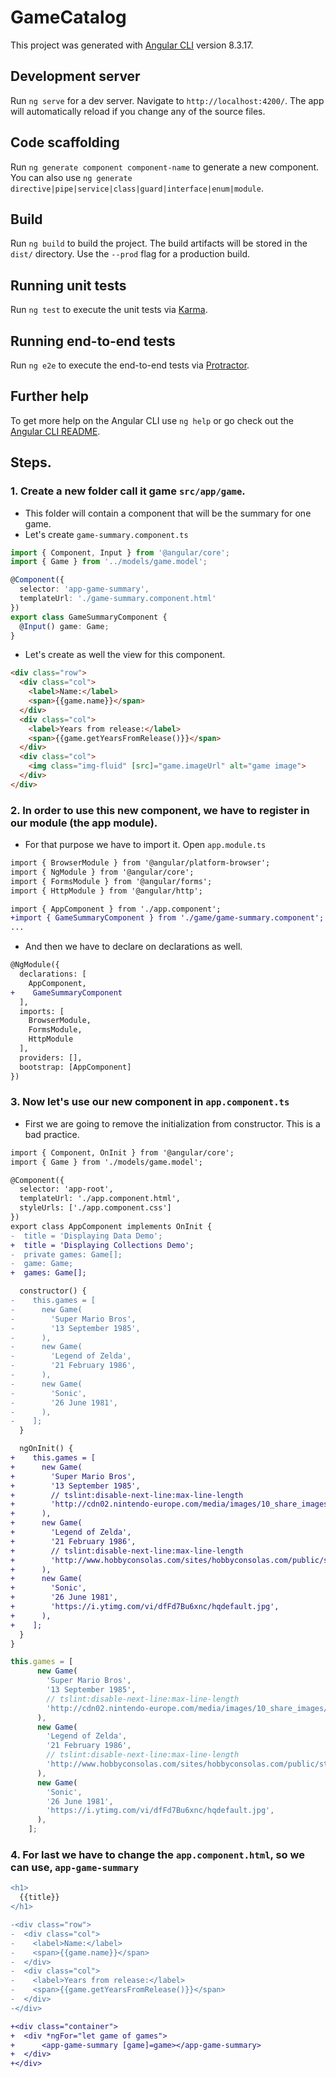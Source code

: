 # GameCatalog

This project was generated with [Angular CLI](https://github.com/angular/angular-cli) version 8.3.17.

## Development server

Run `ng serve` for a dev server. Navigate to `http://localhost:4200/`. The app will automatically reload if you change any of the source files.

## Code scaffolding

Run `ng generate component component-name` to generate a new component. You can also use `ng generate directive|pipe|service|class|guard|interface|enum|module`.

## Build

Run `ng build` to build the project. The build artifacts will be stored in the `dist/` directory. Use the `--prod` flag for a production build.

## Running unit tests

Run `ng test` to execute the unit tests via [Karma](https://karma-runner.github.io).

## Running end-to-end tests

Run `ng e2e` to execute the end-to-end tests via [Protractor](http://www.protractortest.org/).

## Further help

To get more help on the Angular CLI use `ng help` or go check out the [Angular CLI README](https://github.com/angular/angular-cli/blob/master/README.md).


## Steps.

### 1.  Create a new folder call it game `src/app/game`.
* This folder will contain a component that will be the summary for one game.
* Let's create `game-summary.component.ts`

```typescript
import { Component, Input } from '@angular/core';
import { Game } from '../models/game.model';

@Component({
  selector: 'app-game-summary',
  templateUrl: './game-summary.component.html'
})
export class GameSummaryComponent {
  @Input() game: Game;
}

```
* Let's create as well the view for this component.

```html
<div class="row">
  <div class="col">
    <label>Name:</label>
    <span>{{game.name}}</span>
  </div>
  <div class="col">
    <label>Years from release:</label>
    <span>{{game.getYearsFromRelease()}}</span>
  </div>
  <div class="col">
    <img class="img-fluid" [src]="game.imageUrl" alt="game image">
  </div>
</div>

```

### 2. In order to use this new component, we have to register in our module (the app module). 

* For that purpose we have to import it. Open `app.module.ts`

```diff
import { BrowserModule } from '@angular/platform-browser';
import { NgModule } from '@angular/core';
import { FormsModule } from '@angular/forms';
import { HttpModule } from '@angular/http';

import { AppComponent } from './app.component';
+import { GameSummaryComponent } from './game/game-summary.component';
...
```

* And then we have to declare on declarations as well.

```diff
@NgModule({
  declarations: [
    AppComponent,
+    GameSummaryComponent
  ],
  imports: [
    BrowserModule,
    FormsModule,
    HttpModule
  ],
  providers: [],
  bootstrap: [AppComponent]
})
```

### 3. Now let's use our new component in `app.component.ts`

* First we are going to remove the initialization from constructor. This is a bad practice.

```diff
import { Component, OnInit } from '@angular/core';
import { Game } from './models/game.model';

@Component({
  selector: 'app-root',
  templateUrl: './app.component.html',
  styleUrls: ['./app.component.css']
})
export class AppComponent implements OnInit {
-  title = 'Displaying Data Demo';
+  title = 'Displaying Collections Demo'; 
-  private games: Game[];
-  game: Game;
+  games: Game[];

  constructor() {
-    this.games = [
-      new Game(
-        'Super Mario Bros',
-        '13 September 1985',
-      ),
-      new Game(
-        'Legend of Zelda',
-        '21 February 1986',
-      ),
-      new Game(
-        'Sonic',
-        '26 June 1981',
-      ),
-    ];
  }

  ngOnInit() {
+    this.games = [
+      new Game(
+        'Super Mario Bros',
+        '13 September 1985',
+        // tslint:disable-next-line:max-line-length
+        'http://cdn02.nintendo-europe.com/media/images/10_share_images/games_15/virtual_console_nintendo_3ds_7/SI_3DSVC_SuperMarioBros_image1280w.jpg',
+      ),
+      new Game(
+        'Legend of Zelda',
+        '21 February 1986',
+        // tslint:disable-next-line:max-line-length
+        'http://www.hobbyconsolas.com/sites/hobbyconsolas.com/public/styles/main_element/public/media/image/2013/06/227201-analisis-legend-zelda-oracle-ages/seasons.jpg?itok=A8pOGd_f',
+      ),
+      new Game(
+        'Sonic',
+        '26 June 1981',
+        'https://i.ytimg.com/vi/dfFd7Bu6xnc/hqdefault.jpg',
+      ),
+    ];
  }
}

```
```typescript
this.games = [
      new Game(
        'Super Mario Bros',
        '13 September 1985',
        // tslint:disable-next-line:max-line-length
        'http://cdn02.nintendo-europe.com/media/images/10_share_images/games_15/virtual_console_nintendo_3ds_7/SI_3DSVC_SuperMarioBros_image1280w.jpg',
      ),
      new Game(
        'Legend of Zelda',
        '21 February 1986',
        // tslint:disable-next-line:max-line-length
        'http://www.hobbyconsolas.com/sites/hobbyconsolas.com/public/styles/main_element/public/media/image/2013/06/227201-analisis-legend-zelda-oracle-ages/seasons.jpg?itok=A8pOGd_f',
      ),
      new Game(
        'Sonic',
        '26 June 1981',
        'https://i.ytimg.com/vi/dfFd7Bu6xnc/hqdefault.jpg',
      ),
    ];
```

### 4. For last we have to change the `app.component.html`, so we can use, `app-game-summary` 

```diff
<h1>
  {{title}}
</h1>

-<div class="row">
-  <div class="col">
-    <label>Name:</label>
-    <span>{{game.name}}</span>
-  </div>
-  <div class="col">
-    <label>Years from release:</label>
-    <span>{{game.getYearsFromRelease()}}</span>
-  </div>
-</div>

+<div class="container">
+  <div *ngFor="let game of games">
+      <app-game-summary [game]=game></app-game-summary>
+  </div>
+</div>
```
